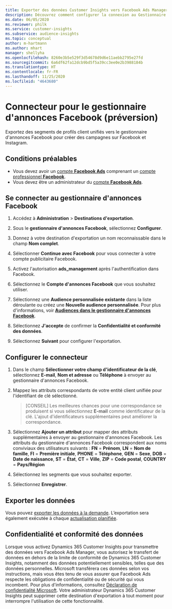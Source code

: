 ```yaml
---
title: Exporter des données Customer Insights vers Facebook Ads Manager
description: Découvrez comment configurer la connexion au Gestionnaire d'annonces Facebook.
ms.date: 06/05/2020
ms.reviewer: philk
ms.service: customer-insights
ms.subservice: audience-insights
ms.topic: conceptual
author: m-hartmann
ms.author: mhart
manager: shellyha
ms.openlocfilehash: 8260e3b5e529f3d54678d9d6e11aebb2795e27fd
ms.sourcegitcommit: 6a6df62fa12dcb9bd5f5a39cc3ee0e2b3988184b
ms.translationtype: HT
ms.contentlocale: fr-FR
ms.lasthandoff: 11/25/2020
ms.locfileid: "4643680"
---
```

# <a name="connector-for-facebook-ads-manager-preview"></a>Connecteur pour le gestionnaire d'annonces Facebook (préversion)

Exportez des segments de profils client unifiés vers le gestionnaire d'annonces Facebook pour créer des campagnes sur Facebook et Instagram.

## <a name="prerequisites"></a>Conditions préalables

- Vous devez avoir un [compte **Facebook Ads**](https://www.facebook.com/business/learn/lessons/step-by-step-ads-manager-account) comprenant un [compte professionnel **Facebook**](https://business.facebook.com/).
- Vous devez être un administrateur du [compte **Facebook Ads**](https://www.facebook.com/business/learn/lessons/step-by-step-ads-manager-account).

## <a name="connect-to-facebook-ads-manager"></a>Se connecter au gestionnaire d'annonces Facebook

1. Accédez à **Administration** > **Destinations d'exportation**.

1. Sous le **gestionnaire d'annonces Facebook**, sélectionnez **Configurer**.

1. Donnez à votre destination d'exportation un nom reconnaissable dans le champ **Nom complet**.

1. Sélectionner **Continue avec Facebook** pour vous connecter à votre compte publicitaire Facebook.

1. Activez l'autorisation **ads_management** après l'authentification dans Facebook.

1. Sélectionnez le **Compte d'annonces Facebook** que vous souhaitez utiliser.

1. Sélectionnez une **Audience personnalisée existante** dans la liste déroulante ou créez une **Nouvelle audience personnalisée**. Pour plus d'informations, voir [**Audiences dans le gestionnaire d'annonces Facebook**](https://www.facebook.com/business/help/744354708981227?id=2469097953376494).

1. Sélectionnez **J'accepte** de confirmer la **Confidentialité et conformité des données**.

1. Sélectionnez **Suivant** pour configurer l'exportation.

## <a name="configure-the-connector"></a>Configurer le connecteur

1. Dans le champ **Sélectionner votre champ d'identificateur de la clé**, sélectionnez **E-mail**, **Nom et adresse** ou **Téléphone** à envoyer au gestionnaire d'annonces Facebook.

1. Mappez les attributs correspondants de votre entité client unifiée pour l'identifiant de clé sélectionné.
   > [CONSEIL] Les meilleures chances pour une correspondance se produisent si vous sélectionnez **E-mail** comme identificateur de la clé. L'ajout d'identificateurs supplémentaires peut améliorer la correspondance.

1. Sélectionnez **Ajouter un attribut** pour mapper des attributs supplémentaires à envoyer au gestionnaire d'annonces Facebook. Les attributs du gestionnaire d'annonces Facebook correspondent aux noms conviviaux des utilisateurs suivants : **FN** = **Prénom**, **LN** = **Nom de famille**, **FI** = **Première initiale**, **PHONE** = **Téléphone**, **GEN** = **Sexe**, **DOB** = **Date de naissance**, **ST** = **État**, **CT** = **Ville**, **ZIP** = **Code postal**, **COUNTRY** = **Pays/Région**

1. Sélectionnez les segments que vous souhaitez exporter.

1. Sélectionnez **Enregistrer**.

## <a name="export-the-data"></a>Exporter les données

Vous pouvez [exporter les données à la demande](export-destinations.md). L’exportation sera également exécutée à chaque [actualisation planifiée](system.md#schedule-tab).

## <a name="data-privacy-and-compliance"></a>Confidentialité et conformité des données

Lorsque vous activez Dynamics 365 Customer Insights pour transmettre des données vers Facebook Ads Manager, vous autorisez le transfert de données en dehors de la limite de conformité de Dynamics 365 Customer Insights, notamment des données potentiellement sensibles, telles que des données personnelles. Microsoft transférera ces données selon vos instructions, mais vous êtes tenu de vous assurer que Facebook Ads respecte les obligations de confidentialité ou de sécurité qui vous incombent. Pour plus d'informations, consultez [Déclaration de confidentialité Microsoft](https://go.microsoft.com/fwlink/?linkid=396732).
Votre administrateur Dynamics 365 Customer Insights peut supprimer cette destination d'exportation à tout moment pour interrompre l'utilisation de cette fonctionnalité.

